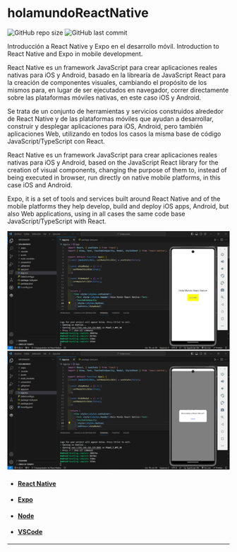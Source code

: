 # holamundoReactNative

![GitHub repo size](https://img.shields.io/github/repo-size/dfleper/holamundoReactNative?logo=github)
![GitHub last commit](https://img.shields.io/github/last-commit/dfleper/holamundoReactNative?color=blue&label=last-commit&logo=github&logoColor=white)

Introducción a React Native y Expo en el desarrollo móvil. 
Introduction to React Native and Expo in mobile development.

React Native es un framework JavaScript para crear aplicaciones reales nativas para iOS y Android, 
basado en la librearía de JavaScript React para la creación de componentes visuales, 
cambiando el propósito de los mismos para, en lugar de ser ejecutados en navegador, 
correr directamente sobre las plataformas móviles nativas, en este caso iOS y Android.

Se trata de un conjunto de herramientas y servicios construidos alrededor de React Native y 
de las plataformas móviles que ayudan a desarrollar, construir y desplegar aplicaciones para iOS, 
Android, pero también aplicaciones Web, utilizando en todos los casos la misma base de código 
JavaScript/TypeScript con React.

React Native es un framework JavaScript para crear aplicaciones reales nativas para iOS y Android,
based on the JavaScript React library for the creation of visual components,
changing the purpose of them to, instead of being executed in browser,
run directly on native mobile platforms, in this case iOS and Android.

Expo, it is a set of tools and services built around React Native and of the mobile platforms they help develop,
build and deploy iOS apps, Android, but also Web applications, using in all cases the same code base 
JavaScript/TypeScript with React.

![ScreenShot](https://github.com/dfleper/holamundoReactNative/blob/main/screenshot/001.PNG)
![ScreenShot](https://github.com/dfleper/holamundoReactNative/blob/main/screenshot/002.PNG)

- #### [React Native](https://reactnative.dev/) 
- #### [Expo](https://expo.dev/)
- #### [Node](https://nodejs.org/)
- #### [VSCode](https://code.visualstudio.com/)
-----


